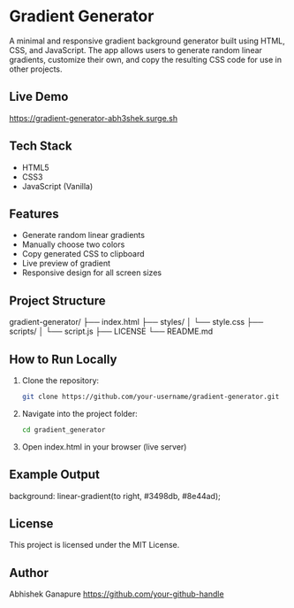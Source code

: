 # Gradient Generator

A minimal and responsive gradient background generator built using HTML, CSS, and JavaScript. The app allows users to generate random linear gradients, customize their own, and copy the resulting CSS code for use in other projects.

## Live Demo

https://gradient-generator-abh3shek.surge.sh

## Tech Stack

- HTML5
- CSS3
- JavaScript (Vanilla)

## Features

- Generate random linear gradients
- Manually choose two colors
- Copy generated CSS to clipboard
- Live preview of gradient
- Responsive design for all screen sizes

## Project Structure

gradient-generator/
├── index.html
├── styles/
│ └── style.css
├── scripts/
│ └── script.js
├── LICENSE
└── README.md

## How to Run Locally

1. Clone the repository:

   ```bash
   git clone https://github.com/your-username/gradient-generator.git
   ```

2. Navigate into the project folder:

   ```bash
   cd gradient_generator
   ```

3. Open index.html in your browser (live server)

## Example Output

background: linear-gradient(to right, #3498db, #8e44ad);

## License

This project is licensed under the MIT License.

## Author

Abhishek Ganapure
https://github.com/your-github-handle
